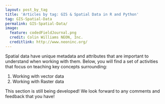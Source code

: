 ```yaml
---
layout: post_by_tag
title: 'Articles by tag: GIS & Spatial Data in R and Python'
tag: GIS-Spatial-Data
permalink: GIS-Spatial-Data/
image:
  feature: codedFieldJournal.png
  credit: Colin Williams NEON, Inc.
  creditlink: http://www.neoninc.org/
---
```


Spatial data have unique metadata and attributes that are important to understand when working with them. Below, you will find a set of activities that focus on teaching key concepts surrounding:

1. Working with vector data
2. Working with Raster data

This section is still being developed! We look forward to any comments and feedback that you have!

